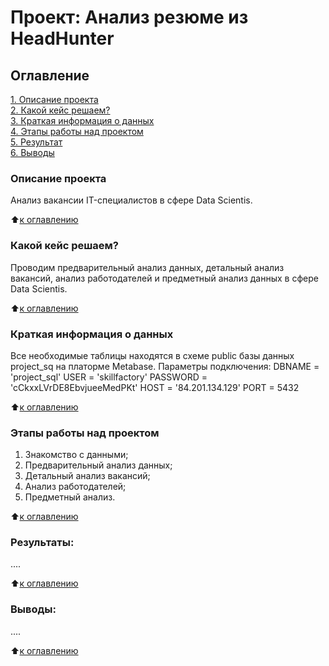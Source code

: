 # Проект: Анализ резюме из HeadHunter

## Оглавление  
[1. Описание проекта](.README.md#Описание-проекта)  
[2. Какой кейс решаем?](.README.md#Какой-кейс-решаем)  
[3. Краткая информация о данных](.README.md#Краткая-информация-о-данных)  
[4. Этапы работы над проектом](.README.md#Этапы-работы-над-проектом)  
[5. Результат](.README.md#Результат)    
[6. Выводы](.README.md#Выводы) 

### Описание проекта  
Анализ вакансии IT-специалистов в сфере Data Scientis. 

:arrow_up:[к оглавлению](_)


### Какой кейс решаем?    
Проводим предварительный анализ данных, детальный анализ вакансий, анализ работодателей и предметный анализ данных в сфере Data Scientis.

:arrow_up:[к оглавлению](_)


### Краткая информация о данных
Все необходимые таблицы находятся в схеме public базы данных project_sq на платорме Metabase. 
Параметры подключения:
DBNAME = 'project_sql'
USER = 'skillfactory'
PASSWORD = 'cCkxxLVrDE8EbvjueeMedPKt'
HOST = '84.201.134.129'
PORT = 5432 
  
:arrow_up:[к оглавлению](.README.md#Оглавление)


### Этапы работы над проектом  
1. Знакомство с данными;
2. Предварительный анализ данных;
3. Детальный анализ вакансий;
4. Анализ работодателей;
5. Предметный анализ. 

:arrow_up:[к оглавлению](.README.md#Оглавление)


### Результаты:  
....

:arrow_up:[к оглавлению](.README.md#Оглавление)

### Выводы:  
....

:arrow_up:[к оглавлению](.README.md#Оглавление)

